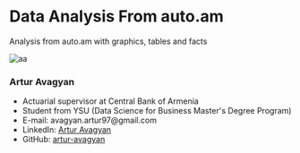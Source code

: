 # Data Analysis From auto.am
 Analysis from auto.am with graphics, tables and facts
 
 ![aa](https://user-images.githubusercontent.com/58246780/105076223-38434080-5aa4-11eb-9e75-23175d26267b.JPG)
 
 <h3 align=\"left\">Artur Avagyan</h3>
    <ul>
    <li>Actuarial supervisor at Central Bank of Armenia</li>
    <li>Student from YSU (Data Science for Business Master's Degree Program)</li>
    <li>E-mail:   avagyan.artur97@gmail.com</li>
    <li>LinkedIn: <a href="https://www.linkedin.com/in/artur-avagyan-0a16311b3">Artur Avagyan</a></li>
    <li>GitHub:   <a href="https://github.com/artur-avagyan">artur-avagyan</a></li>
    </ul>
